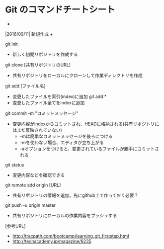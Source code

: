 # Git のコマンドチートシート

+
|2016/09/11| 新規作成
+

git init
- 新しく初期リポジトリを作成する

git clone [共有リポジトリのURL]
- 共有リポジトリをローカルにクローンして作業ディレクトリを作成

git add [ファイル名]
- 変更したファイルを索引(index)に追加
git add *
- 変更したファイル全てをindexに追加

git commit -m "コミットメッセージ"
- 変更内容がindexからコミットされ、HEADに格納される(共有リポジトリにはまだ反映されていない)
	+ -mは簡単なコミットメッセージを後ろにつける
	+ -mを使わない場合、エディタが立ち上がる
	+ -aオプションをつけると、変更されているファイルが勝手にコミットされる

git status
- 変更内容などを確認できる

git remote add origin [URL]
- 共有リポジトリの情報を追加。先にgithub上で作っておく必要？

git push -u origin master
- 共有リポジトリにローカルの作業内容をプッシュする

[参考URL]
- http://tracpath.com/bootcamp/learning_git_firststep.html
- http://techacademy.jp/magazine/6235
